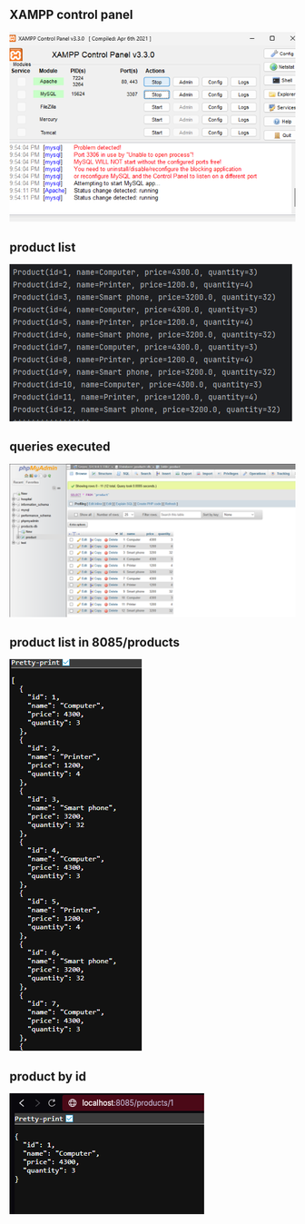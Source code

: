 


<h2>XAMPP control panel</h2>
<img src="pics/4.png">
<h2>product list</h2>
<img src="pics/5.png">
<h2>queries executed</h2>
<img src="pics/8.png">
<h2>product list in 8085/products</h2>
<img src="pics/9.png">
<h2>product by id</h2>
<img src="pics/10.png">